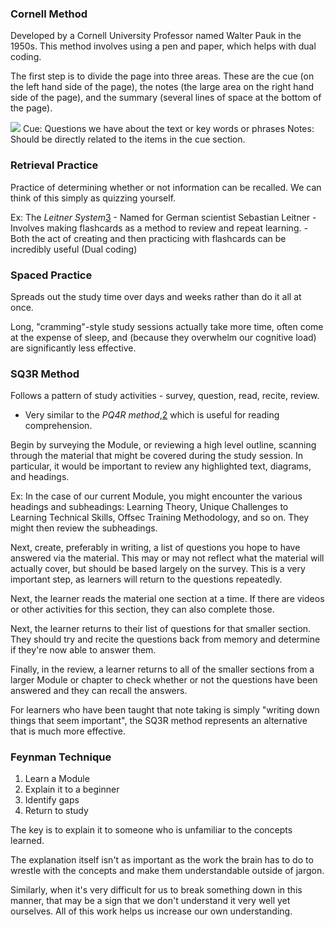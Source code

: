 
### Cornell Method

Developed by a Cornell University Professor named Walter Pauk in the 1950s. This method involves using a pen and paper, which helps with dual coding.

The first step is to divide the page into three areas. These are the cue (on the left hand side of the page), the notes (the large area on the right hand side of the page), and the summary (several lines of space at the bottom of the page).

![](cornell.png)
	Cue:  Questions we have about the text or key words or phrases
	Notes:  Should be directly related to the items in the cue section.

### Retrieval Practice

Practice of determining whether or not information can be recalled.  We can think of this simply as quizzing yourself.

Ex:   The _Leitner System_[3](https://portal.offsec.com/courses/pen-200/books-and-videos/modal/modules/effective-learning-strategies/tactics-and-common-methods/retrieval-practice#fn3)
	- Named for German scientist Sebastian Leitner
	- Involves making flashcards as a method to review and repeat learning.
	- Both the act of creating and then practicing with flashcards can be incredibly useful (Dual coding)

### Spaced Practice

Spreads out the study time over days and weeks rather than do it all at once.

Long, "cramming"-style study sessions actually take more time, often come at the expense of sleep, and (because they overwhelm our cognitive load) are significantly less effective.

### SQ3R Method

Follows a pattern of study activities - survey, question, read, recite, review.
- Very similar to the _PQ4R method_,[2](https://portal.offsec.com/courses/pen-200/books-and-videos/modal/modules/effective-learning-strategies/tactics-and-common-methods/the-sq3r-method#fn2) which is useful for reading comprehension.

Begin by surveying the Module, or reviewing a high level outline, scanning through the material that might be covered during the study session.
In particular, it would be important to review any highlighted text, diagrams, and headings.

Ex: In the case of our current Module, you might encounter the various headings and subheadings: Learning Theory, Unique Challenges to Learning Technical Skills, Offsec Training Methodology, and so on. They might then review the subheadings.

Next, create, preferably in writing, a list of questions you hope to have answered via the material.
This may or may not reflect what the material will actually cover, but should be based largely on the survey.
This is a very important step, as learners will return to the questions repeatedly.

Next, the learner reads the material one section at a time.
If there are videos or other activities for this section, they can also complete those.

Next, the learner returns to their list of questions for that smaller section.
They should try and recite the questions back from memory and determine if they're now able to answer them.

Finally, in the review, a learner returns to all of the smaller sections from a larger Module or chapter to check whether or not the questions have been answered and they can recall the answers.

For learners who have been taught that note taking is simply "writing down things that seem important", the SQ3R method represents an alternative that is much more effective.

### Feynman Technique

1. Learn a Module
2. Explain it to a beginner
3. Identify gaps
4. Return to study

The key is to explain it to someone who is unfamiliar to the concepts learned.

The explanation itself isn't as important as the work the brain has to do to wrestle with the concepts and make them understandable outside of jargon.

Similarly, when it's very difficult for us to break something down in this manner, that may be a sign that we don't understand it very well yet ourselves.
All of this work helps us increase our own understanding.